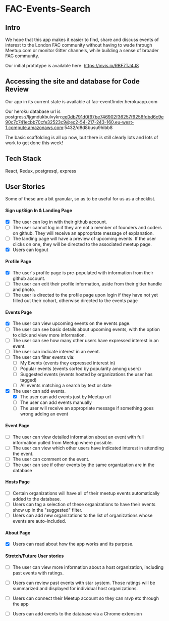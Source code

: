 # FAC-Events-Search

## Intro
We hope that this app makes it easier to find, share and discuss events of interest to the London FAC community without having to wade through Meetup.com or monitor Gitter channels, while building a sense of broader FAC community.

Our initial prototype is available here:  https://invis.io/RBF7TJ4J8

## Accessing the site and database for Code Review
Our app in its current state is available at fac-eventfinder.herokuapp.com

Our heroku database url is postgres://ljgmdukbulvykn:ee0db791d0f97be746902f36257f9256fdbd6c9e90c7c741ecbb70cfe32523c9@ec2-54-217-243-160.eu-west-1.compute.amazonaws.com:5432/d8d8busu9hibb8

The basic scaffolding is all up now, but there is still clearly lots and lots of work to get done this week!

## Tech Stack 

React, Redux, postgresql, express 

## User Stories

Some of these are a bit granular, so as to be useful for us as a checklist.

#### Sign up/Sign In & Landing Page
- [x] The user can log in with their github account.
- [ ] The user cannot log in if they are not a member of founders and coders on github. They will receive an appropriate message of explanation.
- [ ] The landing page will have a preview of upcoming events. If the user clicks on one, they will be directed to the associated meetup page.
- [x] Users can logout
#### Profile Page
- [x] The user's profile page is pre-populated with information from their github account.
- [ ] The user can edit their profile information, aside from their gitter handle and photo.
- [ ] The user is directed to the profile page upon login if they have not yet filled out their cohort, otherwise directed to the events page
#### Events Page
- [x] The user can view upcoming events on the events page.
- [ ] The user can see basic details about upcoming events, with the option to click and view more information.
- [ ] The user can see how many other users have expressed interest in an event.
- [ ] The user can indicate interest in an event.
- [ ] The user can filter events via:
    - [ ] My Events (events they expressed interest in)
    - [ ] Popular events (events sorted by popularity among users)
    - [ ] Suggested events (events hosted by organizations the user has tagged)
    - [ ] All events matching a search by text or date
- [x] The user can add events.
    - [x] The user can add events just by Meetup url
    - [ ] The user can add events manually
    - [ ] The user will receive an appropriate message if something goes wrong adding an event

#### Event Page
- [ ] The user can view detailed information about an event with full information pulled from Meetup where possible.
- [ ] The user can view which other users have indicated interest in attending the event.
- [ ] The user can comment on the event.
- [ ] The user can see if other events by the same organization are in the database

#### Hosts Page
- [ ] Certain organizations will have all of their meetup events automatically added to the database. 
- [ ] Users can tag a selection of these organizations to have their events show up in the "suggested" filter.
- [ ] Users can add new organizations to the list of organizations whose events are auto-included.

#### About Page
- [x] Users can read about how the app works and its purpose.

#### Stretch/Future User stories
- [ ] The user can view more information about a host organization, including past events with ratings.
- [ ] Users can review past events with star system. Those ratings will be summarized and displayed for individual host organizations.
- [ ] Users can connect their Meetup account so they can rsvp etc through the app
- [ ] Users can add events to the database via a Chrome extension

